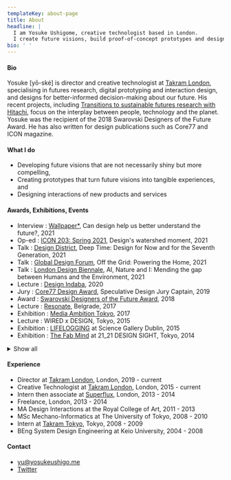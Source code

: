 ```yaml
---
templateKey: about-page
title: About
headline: |
  I am Yosuke Ushigome, creative technologist based in London.
  I create future visions, build proof-of-concept prototypes and design new interactions.
bio: ' '
---
```


#### Bio

Yosuke [yō-ské] is director and creative technologist at [Takram London](https://www.takram.com), specialising in futures research, digital prototyping and interaction design, and designs for better-informed decision-making about our future. His recent projects, including [Transitions to sustainable futures research with Hitachi](http://yosukeushigo.me/projects/transitions-to-sustainable-futures/), focus on the interplay between people, technology and the planet. Yosuke was the recipient of the 2018 Swarovski Designers of the Future Award. He has also written for design publications such as Core77 and ICON magazine.

#### What I do

- Developing future visions that are not necessarily shiny but more compelling,
- Creating prototypes that turn future visions into tangible experiences, and
- Designing interactions of new products and services

#### Awards, Exhibitions, Events

- Interview : [Wallpaper\*](https://www.wallpaper.com/design/yosuke-ushigome-takram-profile), Can design help us better understand the future?, 2021
- Op-ed : [ICON 203: Spring 2021](https://www.iconeye.com/digital-magazine/icon-203-spring-2021), Design's watershed moment, 2021
- Talk : [Design District](https://designdistrict.co.uk/events/talk-bureau-deep-time/), Deep Time: Design for Now and for the Seventh Generation, 2021
- Talk : [Global Design Forum](https://www.globaldesignforum.com/event/grid-powering-home-presented-ovo-energy), Off the Grid: Powering the Home, 2021
- Talk : [London Design Biennale](https://www.londondesignbiennale.com/biennale-sessions), AI, Nature and I: Mending the gap between Humans and the Environment, 2021
- Lecture : [Design Indaba](https://www.designindaba.com/), 2020
- Jury : [Core77 Design Award](https://designawards.core77.com/2019/speculative-design), Speculative Design Jury Captain, 2019
- Award : [Swarovski Designers of the Future Award](https://www.swarovskigroup.com/S/news/Designers-of-the-Future.en.html), 2018
- Lecture : [Resonate](https://resonate.io), Belgrade, 2017
- Exhibition : [Media Ambition Tokyo](http://mediaambitiontokyo.jp/), 2017
- Lecture : WIRED x DESIGN, Tokyo, 2015
- Exhibition : [LIFELOGGING](https://dublin.sciencegallery.com/lifelogging/) at Science Gallery Dublin, 2015
- Exhibition : [The Fab Mind](http://www.2121designsight.jp/en/program/fab_mind/) at 21_21 DESIGN SIGHT, Tokyo, 2014

<details>
<summary>Show all</summary>

- Lecture : [Hochschule für Gestaltung Schwäbisch Gmünd](https://www.hfg-gmuend.de/), 2022
- Lecture : [Speculative Futures Stuttgart](https://www.meetup.com/en-AU/speculative-futures-stuttgart/), 2022
- Lecture : [TBD Conference](https://www.thetbdconference.com/), 2022
- Lecture : [FHNW Academy of Art and Design](https://www.fhnw.ch/en/about-fhnw/schools/academy-of-art-and-design), 2021
- Talk : [Fridays For Future Japan](https://fridaysforfuture.jp/), 2021
- Interview : [Wallpaper\*](https://www.wallpaper.com/design/yosuke-ushigome-takram-profile), Can design help us better understand the future?, 2021
- Op-ed : [ICON 203: Spring 2021](https://www.iconeye.com/digital-magazine/icon-203-spring-2021), Design's watershed moment, 2021
- Talk : [Design District](https://designdistrict.co.uk/events/talk-bureau-deep-time/), Deep Time: Design for Now and for the Seventh Generation, 2021
- Talk : [Global Design Forum](https://www.globaldesignforum.com/event/grid-powering-home-presented-ovo-energy), Off the Grid: Powering the Home, 2021
- Talk : [London Design Biennale](https://www.londondesignbiennale.com/biennale-sessions), AI, Nature and I: Mending the gap between Humans and the Environment, 2021
- Lecture : [N High School](https://nnn.ed.jp/), 2021
- Lecture : [Kontrapunkt Webinar](https://www.kontrapunkt.com/news/webinarstrategic-foresight), Strategic Foresight: Crafting future scenarios for better strategic navigation, 2021
- Lecture : [London College of Communication](https://www.arts.ac.uk/colleges/london-college-of-communication), 2021
- Lecture : [DLX Design Academy](https://en.dlxdesignacademy.com/), 2021
- Lecture : [Design Indaba](https://www.designindaba.com/), 2020
- Jury : [Core77 Design Award](https://designawards.core77.com/2019/speculative-design), Speculative Design Jury Captain, 2019
- Award : [Swarovski Designers of the Future Award](https://www.swarovskigroup.com/S/news/Designers-of-the-Future.en.html), 2018
- TV : Hodokyoku, Japan, 2017
- Lecture : [Resonate](https://resonate.io), Belgrade, 2017
- Lecture : [Data Fest](https://www.datafest.global/), Edinburgh, 2017
- Exhibition : [Media Ambition Tokyo](http://mediaambitiontokyo.jp/), 2017
- Lecture : London College of Communication, 2016
- Exhibition : [New Style New Artist](http://www.ntticc.or.jp/en/exhibitions/2016/talk-new-styles-new-artists-oct-28-2016/) at ICC, Tokyo, 2016
- Workshop : Live with AI at [NEXT Conference](https://nextconf.eu/), Hamburg, 2016
- Exhibition : [Scenes Unseen](http://scenesunseen.takram.com/) at London Design Festival, 2016
- Workshop : V&A Friday Late, London, 2016
- Exhibition : [Unread Messages](http://unreadmessages.com/) at Aram Gallery, London, 2016
- Workshop : Takram Academy at Space Art Technology, London, 2016
- Talk : IAMAS graduation show, Gifu, 2016
- Writing : [Speculative Everything Japanese Edition](http://amzn.asia/dKgTQyb), 2016
- Exhibition : [8h Ahead](https://www.takram.com/projects/8h-ahead/) at London Design Festival, 2015
- Workshop : Speculative Ohgiri for WIRED, Tokyo, 2015
- Lecture : WIRED x DESIGN, Tokyo, 2015
- Exhibition : LIFELOGGING at Science Gallery Dublin, 2015
- Exhibition : [The Fab Mind](http://www.2121designsight.jp/en/program/fab_mind/) at 21_21 DESIGN SIGHT, Tokyo, 2014
- Talk : The Design Batons at Japan Institute of Design Promotion, Tokyo, 2014
- Onlin Curation\_ : [Design and Violence](https://www.moma.org/interactives/exhibitions/2013/designandviolence/commoditized-warfare-yosuke-ushigome/) by MoMA, 2014
- Exhibition : [Wearable Futures](http://www.wearablefutures.co/), London, 2013
- Exhibition : Bunny Smash at [Museum of Contemporary Art Tokyo](http://www.mot-art-museum.jp/eng/2013/usagi_smash/), 2013

</details>

#### Experience

- Director at [Takram London](https://www.takram.com), London, 2019 - current
- Creative Technologist at [Takram London](https://www.takram.com), London, 2015 - current
- Intern then associate at [Superflux](http://superflux.in/), London, 2013 - 2014
- Freelance, London, 2013 - 2014
- MA Design Interactions at the Royal College of Art, 2011 - 2013
- MSc Mechano-Informatics at The University of Tokyo, 2008 - 2010
- Intern at [Takram Tokyo](https://www.takram.com), Tokyo, 2008 - 2009
- BEng System Design Engineering at Keio University, 2004 - 2008

#### Contact

- [yu@yosukeushigo.me](mailto:yu@yosukeushigo.me)
- [Twitter](https://twitter.com/ushi_)

